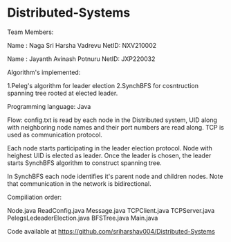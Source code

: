 # Distributed-Systems

Team Members: 

Name : Naga Sri Harsha Vadrevu
NetID: NXV210002

Name : Jayanth Avinash Potnuru
NetID: JXP220032



Algorithm's implemented: 

1.Peleg's algorithm for leader election
2.SynchBFS for cosntruction spanning tree rooted at elected leader.

Programming language: Java 

Flow: config.txt is read by each node in the Distributed system, UID along with neighboring node names and their port numbers are read along. TCP is used as communication protocol. 

Each node starts participating in the leader election protocol. Node with heighest UID is elected as leader. Once the leader is chosen, the leader starts SynchBFS algorithm to construct spanning tree.

In SynchBFS each node identifies it's parent node and children nodes. Note that communication in the network is bidirectional.


Compiliation order:

Node.java
ReadConfig.java
Message.java
TCPClient.java
TCPServer.java
PelegsLedeaderElection.java
BFSTree.java
Main.java

Code available at https://github.com/sriharshav004/Distributed-Systems